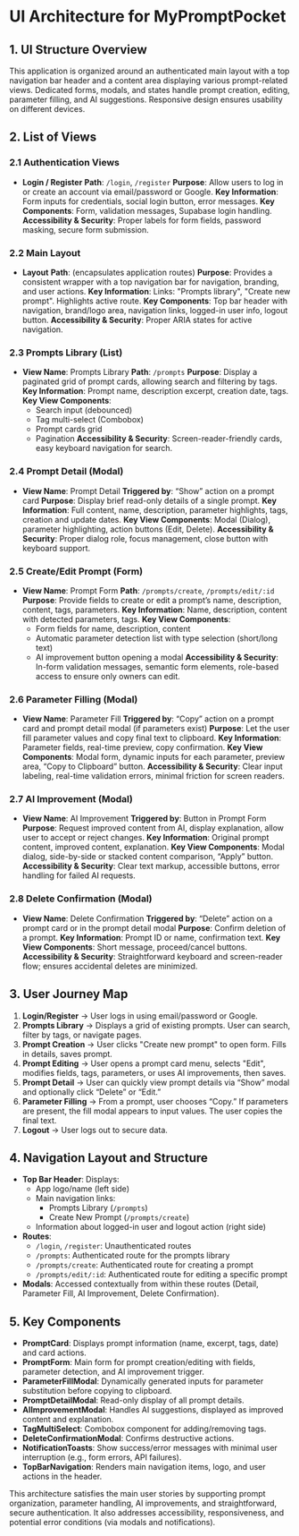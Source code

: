 # UI Architecture for MyPromptPocket

## 1. UI Structure Overview

This application is organized around an authenticated main layout with a top navigation bar header and a content area displaying various prompt-related views. Dedicated forms, modals, and states handle prompt creation, editing, parameter filling, and AI suggestions. Responsive design ensures usability on different devices.

## 2. List of Views

### 2.1 Authentication Views

- **Login / Register**
  **Path**: `/login`, `/register`
  **Purpose**: Allow users to log in or create an account via email/password or Google.
  **Key Information**: Form inputs for credentials, social login button, error messages.
  **Key Components**: Form, validation messages, Supabase login handling.
  **Accessibility & Security**: Proper labels for form fields, password masking, secure form submission.

### 2.2 Main Layout

- **Layout**
  **Path**: (encapsulates application routes)
  **Purpose**: Provides a consistent wrapper with a top navigation bar for navigation, branding, and user actions.
  **Key Information**: Links: "Prompts library", "Create new prompt". Highlights active route.
  **Key Components**: Top bar header with navigation, brand/logo area, navigation links, logged-in user info, logout button.
  **Accessibility & Security**: Proper ARIA states for active navigation.

### 2.3 Prompts Library (List)

- **View Name**: Prompts Library
  **Path**: `/prompts`
  **Purpose**: Display a paginated grid of prompt cards, allowing search and filtering by tags.
  **Key Information**: Prompt name, description excerpt, creation date, tags.
  **Key View Components**:
  - Search input (debounced)
  - Tag multi-select (Combobox)
  - Prompt cards grid
  - Pagination
    **Accessibility & Security**: Screen-reader-friendly cards, easy keyboard navigation for search.

### 2.4 Prompt Detail (Modal)

- **View Name**: Prompt Detail
  **Triggered by**: “Show” action on a prompt card
  **Purpose**: Display brief read-only details of a single prompt.
  **Key Information**: Full content, name, description, parameter highlights, tags, creation and update dates.
  **Key View Components**: Modal (Dialog), parameter highlighting, action buttons (Edit, Delete).
  **Accessibility & Security**: Proper dialog role, focus management, close button with keyboard support.

### 2.5 Create/Edit Prompt (Form)

- **View Name**: Prompt Form
  **Path**: `/prompts/create`, `/prompts/edit/:id`
  **Purpose**: Provide fields to create or edit a prompt’s name, description, content, tags, parameters.
  **Key Information**: Name, description, content with detected parameters, tags.
  **Key View Components**:
  - Form fields for name, description, content
  - Automatic parameter detection list with type selection (short/long text)
  - AI improvement button opening a modal
    **Accessibility & Security**: In-form validation messages, semantic form elements, role-based access to ensure only owners can edit.

### 2.6 Parameter Filling (Modal)

- **View Name**: Parameter Fill
  **Triggered by**: “Copy” action on a prompt card and prompt detail modal (if parameters exist)
  **Purpose**: Let the user fill parameter values and copy final text to clipboard.
  **Key Information**: Parameter fields, real-time preview, copy confirmation.
  **Key View Components**: Modal form, dynamic inputs for each parameter, preview area, “Copy to Clipboard” button.
  **Accessibility & Security**: Clear input labeling, real-time validation errors, minimal friction for screen readers.

### 2.7 AI Improvement (Modal)

- **View Name**: AI Improvement
  **Triggered by**: Button in Prompt Form
  **Purpose**: Request improved content from AI, display explanation, allow user to accept or reject changes.
  **Key Information**: Original prompt content, improved content, explanation.
  **Key View Components**: Modal dialog, side-by-side or stacked content comparison, “Apply” button.
  **Accessibility & Security**: Clear text markup, accessible buttons, error handling for failed AI requests.

### 2.8 Delete Confirmation (Modal)

- **View Name**: Delete Confirmation
  **Triggered by**: “Delete” action on a prompt card or in the prompt detail modal
  **Purpose**: Confirm deletion of a prompt.
  **Key Information**: Prompt ID or name, confirmation text.
  **Key View Components**: Short message, proceed/cancel buttons.
  **Accessibility & Security**: Straightforward keyboard and screen-reader flow; ensures accidental deletes are minimized.

## 3. User Journey Map

1. **Login/Register** → User logs in using email/password or Google.
2. **Prompts Library** → Displays a grid of existing prompts. User can search, filter by tags, or navigate pages.
3. **Prompt Creation** → User clicks "Create new prompt" to open form. Fills in details, saves prompt.
4. **Prompt Editing** → User opens a prompt card menu, selects "Edit", modifies fields, tags, parameters, or uses AI improvements, then saves.
5. **Prompt Detail** → User can quickly view prompt details via “Show” modal and optionally click “Delete” or “Edit.”
6. **Parameter Filling** → From a prompt, user chooses “Copy.” If parameters are present, the fill modal appears to input values. The user copies the final text.
7. **Logout** → User logs out to secure data.

## 4. Navigation Layout and Structure

- **Top Bar Header**: Displays:
  - App logo/name (left side)
  - Main navigation links:
    - Prompts Library (`/prompts`)
    - Create New Prompt (`/prompts/create`)
  - Information about logged-in user and logout action (right side)
- **Routes**:
  - `/login`, `/register`: Unauthenticated routes
  - `/prompts`: Authenticated route for the prompts library
  - `/prompts/create`: Authenticated route for creating a prompt
  - `/prompts/edit/:id`: Authenticated route for editing a specific prompt
- **Modals**: Accessed contextually from within these routes (Detail, Parameter Fill, AI Improvement, Delete Confirmation).

## 5. Key Components

- **PromptCard**: Displays prompt information (name, excerpt, tags, date) and card actions.
- **PromptForm**: Main form for prompt creation/editing with fields, parameter detection, and AI improvement trigger.
- **ParameterFillModal**: Dynamically generated inputs for parameter substitution before copying to clipboard.
- **PromptDetailModal**: Read-only display of all prompt details.
- **AIImprovementModal**: Handles AI suggestions, displayed as improved content and explanation.
- **TagMultiSelect**: Combobox component for adding/removing tags.
- **DeleteConfirmationModal**: Confirms destructive actions.
- **NotificationToasts**: Show success/error messages with minimal user interruption (e.g., form errors, API failures).
- **TopBarNavigation**: Renders main navigation items, logo, and user actions in the header.

This architecture satisfies the main user stories by supporting prompt organization, parameter handling, AI improvements, and straightforward, secure authentication. It also addresses accessibility, responsiveness, and potential error conditions (via modals and notifications).
